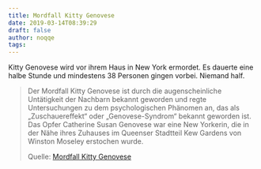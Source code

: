 ```yaml
---
title: Mordfall Kitty Genovese
date: 2019-03-14T08:39:29
draft: false
author: noqqe
tags:
---
```


Kitty Genovese wird vor ihrem Haus in New York ermordet. Es dauerte eine
halbe Stunde und mindestens 38 Personen gingen vorbei. Niemand half.

> Der Mordfall Kitty Genovese ist durch die augenscheinliche Untätigkeit der
> Nachbarn bekannt geworden und regte Untersuchungen zu dem psychologischen
> Phänomen an, das als „Zuschauereffekt“ oder „Genovese-Syndrom“ bekannt
> geworden ist. Das Opfer Catherine Susan Genovese
> war eine
> New Yorkerin, die in der Nähe ihres Zuhauses im Queenser Stadtteil Kew Gardens
> von Winston Moseley erstochen wurde.
>
> Quelle: [Mordfall Kitty Genovese](https://de.wikipedia.org/wiki/Mordfall_Kitty_Genovese)
